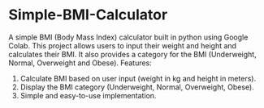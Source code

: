 # Simple-BMI-Calculator
A simple BMI (Body Mass Index) calculator built in python using Google Colab. This project allows users to input their weight and height and calculates their BMI. It also provides a category for the BMI (Underweight, Normal, Overweight and Obese). 
Features:
1. Calculate BMI based on user input (weight in kg and height in meters).
2. Display the BMI category
(Underweight, Normal, Overweight, Obese).
3. Simple and easy-to-use implementation.